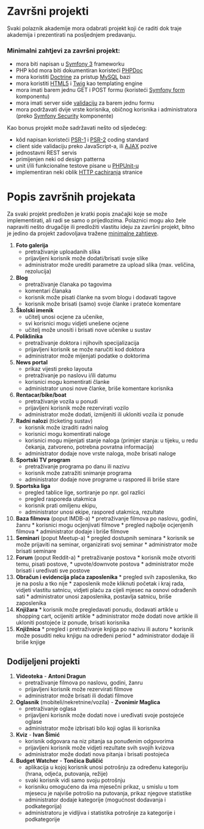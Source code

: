 Završni projekti
========================

Svaki polaznik akademije mora odabrati projekt koji će raditi dok traje akademija i prezentirati na posljednjem predavanju.

### Minimalni zahtjevi za završni projekt:
- mora biti napisan u [Symfony 3](http://symfony.com) frameworku
- PHP kôd mora biti dokumentiran koristeći [PHPDoc](https://phpdoc.org/docs/latest/getting-started/your-first-set-of-documentation.html)
- mora koristiti [Doctrine](http://www.doctrine-project.org/) za pristup [MySQL](http://dev.mysql.com/doc/refman/5.7/en/) bazi
- mora koristiti  [HTML5](https://en.wikipedia.org/wiki/HTML5) i [Twig](http://twig.sensiolabs.org/) kao templating engine
- mora imati barem jednu GET i POST formu (koristeći [Symfony form](http://twig.sensiolabs.org) komponentu)
- mora imati server side [validaciju](https://symfony.com/doc/current/validation.html) za barem jednu formu
- mora podržavati dvije vrste korisnika, običnog korisnika i administratora (preko [Symfony Security](http://symfony.com/doc/current/security.html) komponente)

Kao bonus projekt može sadržavati nešto od sljedećeg:
- kôd napisan koristeći [PSR-1](http://www.php-fig.org/psr/psr-1/) i [PSR-2](http://www.php-fig.org/psr/psr-2/) coding standard
- client side validaciju preko JavaScript-a, ili [AJAX](https://en.wikipedia.org/wiki/Ajax_(programming)) pozive
- jednostavni REST servis
- primijenjen neki od design patterna
- unit i/ili funkcionalne testove pisane u [PHPUnit-u](https://phpunit.de/)
- implementiran neki oblik [HTTP cachiranja](http://symfony.com/doc/current/http_cache.html) stranice

Popis završnih projekata
========================

Za svaki projekt predložen je kratki popis značajki koje se može implementirati, ali radi se samo o prijedlozima. Polaznici mogu ako žele napraviti nešto drugačije ili predložiti vlastitu ideju za završni projekt, bitno je jedino da projekt zadovoljava tražene [minimalne zahtjeve](PROJECTS.md#minimalni-zahtjevi-za-završni-projekt).

1. **Foto galerija**
	* pretraživanje uploadanih slika
	* prijavljeni korisnik može dodati/brisati svoje slike
	* administrator može urediti parametre za upload slika (max. veličina, rezolucija)
10. **Blog**
	* pretraživanje članaka po tagovima
	* komentari članaka
	* korisnik može pisati članke na svom blogu i dodavati tagove
	* korisnik može brisati (samo) svoje članke i prateće komentare
20. **Školski imenik**
	* učitelj unosi ocjene za učenike,
	* svi korisnici mogu vidjeti unešene ocjene
	* učitelj može unositi i brisati nove učenike u sustav
30. **Poliklinika**
	* pretraživanje doktora i njihovih specijalizacija
	* prijavljeni korisnik se može naručiti kod doktora
	* administrator može mijenjati podatke o doktorima
50. **News portal**
	* prikaz vijesti preko layouta
	* pretraživanje po naslovu i/ili datumu
	* korisnici mogu komentirati članke
	* administrator unosi nove članke, briše komentare korisnika
60. **Rentacar/bike/boat**
	* pretraživanje vozila u ponudi
	* prijavljeni korisnik može rezervirati vozilo
	* administrator može dodati, izmijeniti ili ukloniti vozila iz ponude
70. **Radni nalozi** (ticketing sustav)
	* korisnik može izraditi radni nalog
	* korisnici mogu komentirati naloge
	* korisnici mogu mijenjati stanje naloga (primjer stanja: u tijeku, u redu čekanja, zatvoreno, potrebna povratna informacija)
	* administrator dodaje nove vrste naloga, može brisati naloge
80. **Sportski TV program**
	* pretraživanje programa po danu ili nazivu
	* korisnik može zatražiti snimanje programa
	* administrator dodaje nove programe u raspored ili briše stare
90. **Sportska liga**
	* pregled tablice lige, sortiranje po npr. gol razlici
	* pregled rasporeda utakmica
	* korisnik prati omiljenu ekipu,
	* administrator unosi ekipe, raspored utakmica, rezultate
110. **Baza filmova** (poput IMDB-a)
	* pretraživanje filmova po naslovu, godini, žanru
	* korisnici mogu ocjenjivati filmove
	* pregled najbolje ocjenjenih filmova
	* administrator dodaje i briše filmove
120. **Seminari** (poput Meetup-a)
	* pregled dostupnih seminara
	* korisnik se može prijaviti na seminar, organizirati svoj seminar
	* administrator može brisati seminare
130. **Forum** (poput Reddit-a)
	* pretraživanje postova
	* korisnik može otvoriti temu, pisati postove,
	* upvote/downvote postova
	* administrator može brisati i uređivati sve postove
140. **Obračun i evidencija plaća zaposlenika**
	* pregled svih zaposlenika, tko je na poslu a tko nije
	* zaposlenik može kliknuti početak i kraj rada, vidjeti vlastitu satnicu, vidjeti plaću za cijeli mjesec na osnovi odrađenih sati
	* administrator unosi zaposlenika, postavlja satnicu, briše zaposlenika
150. **Knjižara**
	* korisnik može pregledavati ponudu, dodavati artikle u shopping cart, ocijeniti artikle
	* administrator može dodati nove artikle ili ukloniti postojeće iz ponude, brisati korisnika
160. **Knjižnica**
	* pregled i pretraživanje knjiga po nazivu ili autoru
	* korisnik može posuditi neku knjigu na određeni period
	* administrator dodaje ili briše knjige


## Dodijeljeni projekti

1. **Videoteka** - **Antoni Dragun**
	* pretraživanje filmova po naslovu, godini, žanru
	* prijavljeni korisnik može rezervirati filmove
	* administrator može brisati ili dodati filmove
10. **Oglasnik** (mobiteli/nekretnine/vozila) - **Zvonimir Maglica**
	* pretraživanje oglasa
	* prijavljeni korisnik može dodati nove i uređivati svoje postojeće oglase
	* administrator može izbrisati bilo koji oglas ili korisnika
20. **Kviz** - **Ivan Šimić**
	* korisnik odgovara na niz pitanja sa ponuđenim odgovorima
	* prijavljeni korisnik može vidjeti rezultate svih svojih kvizova
	* administrator može dodati nova pitanja i brisati postojeća
30. **Budget Watcher** - **Tončica Buličić**
	* aplikacija u kojoj korisnik unosi potrošnju za određenu kategoriju (hrana, odjeća, putovanja, režije)
	* svaki korisnik vidi samo svoju potrošnju
	* korisniku omogućeno da ima mjesečni prikaz, u smislu u tom mjesecu je najviše potrošio na putovanja, prikaz njegove statistike
	* administrator dodaje kategorije (mogućnost dodavanja i podkategorija)
	* administratoru je vidljiva i statistika potrošnje za kategorije i podkategorije
